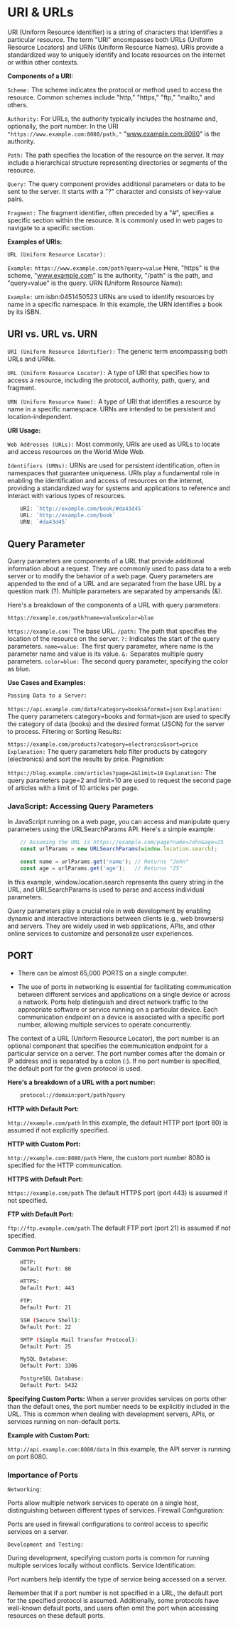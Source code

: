 # URI & URLs

URI (Uniform Resource Identifier) is a string of characters that identifies a particular resource. The term "URI" encompasses both URLs (Uniform Resource Locators) and URNs (Uniform Resource Names). URIs provide a standardized way to uniquely identify and locate resources on the internet or within other contexts.

**Components of a URI:**

`Scheme:`
The scheme indicates the protocol or method used to access the resource. Common schemes include "http," "https," "ftp," "mailto," and others.

`Authority:`
For URLs, the authority typically includes the hostname and, optionally, the port number. In the URI `"https://www.example.com:8080/path,"` "www.example.com:8080" is the authority.

`Path:`
The path specifies the location of the resource on the server. It may include a hierarchical structure representing directories or segments of the resource.

`Query:`
The query component provides additional parameters or data to be sent to the server. It starts with a "?" character and consists of key-value pairs.

`Fragment:`
The fragment identifier, often preceded by a "#", specifies a specific section within the resource. It is commonly used in web pages to navigate to a specific section.

**Examples of URIs:**

`URL (Uniform Resource Locator):`

`Example:` `https://www.example.com/path?query=value`
Here, "https" is the scheme, "www.example.com" is the authority, "/path" is the path, and "query=value" is the query.
URN (Uniform Resource Name):

`Example:` urn:isbn:0451450523
URNs are used to identify resources by name in a specific namespace. In this example, the URN identifies a book by its ISBN.

## URI vs. URL vs. URN

`URI (Uniform Resource Identifier):`
The generic term encompassing both URLs and URNs.

`URL (Uniform Resource Locator):`
A type of URI that specifies how to access a resource, including the protocol, authority, path, query, and fragment.

`URN (Uniform Resource Name):`
A type of URI that identifies a resource by name in a specific namespace. URNs are intended to be persistent and location-independent.

**URI Usage:**

`Web Addresses (URLs):`
Most commonly, URIs are used as URLs to locate and access resources on the World Wide Web.

`Identifiers (URNs):`
URNs are used for persistent identification, often in namespaces that guarantee uniqueness.
URIs play a fundamental role in enabling the identification and access of resources on the internet, providing a standardized way for systems and applications to reference and interact with various types of resources.

```js
    URI: `http://example.com/book/#da43d45`
    URL: `http://example.com/book`
    URN: `#da43d45`
```

## Query Parameter

Query parameters are components of a URL that provide additional information about a request. They are commonly used to pass data to a web server or to modify the behavior of a web page. Query parameters are appended to the end of a URL and are separated from the base URL by a question mark (?). Multiple parameters are separated by ampersands (&).

Here's a breakdown of the components of a URL with query parameters:

`https://example.com/path?name=value&color=blue`

`https://example.com:` The base URL.
`/path:` The path that specifies the location of the resource on the server.
`?:` Indicates the start of the query parameters.
`name=value:` The first query parameter, where name is the parameter name and value is its value.
`&:` Separates multiple query parameters.
`color=blue:` The second query parameter, specifying the color as blue.

**Use Cases and Examples:**

`Passing Data to a Server:`

`https://api.example.com/data?category=books&format=json`
`Explanation:`
The query parameters category=books and format=json are used to specify the category of data (books) and the desired format (JSON) for the server to process.
Filtering or Sorting Results:

`https://example.com/products?category=electronics&sort=price`
`Explanation:`
The query parameters help filter products by category (electronics) and sort the results by price.
Pagination:

`https://blog.example.com/articles?page=2&limit=10`
`Explanation:`
The query parameters page=2 and limit=10 are used to request the second page of articles with a limit of 10 articles per page.

### JavaScript: Accessing Query Parameters

In JavaScript running on a web page, you can access and manipulate query parameters using the URLSearchParams API. Here's a simple example:

```javascript
    // Assuming the URL is https://example.com/page?name=John&age=25
    const urlParams = new URLSearchParams(window.location.search);

    const name = urlParams.get('name'); // Returns "John"
    const age = urlParams.get('age');   // Returns "25"
```

In this example, window.location.search represents the query string in the URL, and URLSearchParams is used to parse and access individual parameters.

Query parameters play a crucial role in web development by enabling dynamic and interactive interactions between clients (e.g., web browsers) and servers. They are widely used in web applications, APIs, and other online services to customize and personalize user experiences.

## PORT

* There can be almost 65,000 PORTS on a single computer.

* The use of ports in networking is essential for facilitating communication between different services and applications on a single device or across a network. Ports help distinguish and direct network traffic to the appropriate software or service running on a particular device. Each communication endpoint on a device is associated with a specific port number, allowing multiple services to operate concurrently.

The context of a URL (Uniform Resource Locator), the port number is an optional component that specifies the communication endpoint for a particular service on a server. The port number comes after the domain or IP address and is separated by a colon (:). If no port number is specified, the default port for the given protocol is used.

**Here's a breakdown of a URL with a port number:**

```bash
    protocol://domain:port/path?query
```

**HTTP with Default Port:**

`http://example.com/path`
In this example, the default HTTP port (port 80) is assumed if not explicitly specified.

**HTTP with Custom Port:**

`http://example.com:8080/path`
Here, the custom port number 8080 is specified for the HTTP communication.

**HTTPS with Default Port:**

`https://example.com/path`
The default HTTPS port (port 443) is assumed if not specified.

**FTP with Default Port:**

`ftp://ftp.example.com/path`
The default FTP port (port 21) is assumed if not specified.

**Common Port Numbers:**

```bash
    HTTP:
    Default Port: 80

    HTTPS:
    Default Port: 443

    FTP:
    Default Port: 21

    SSH (Secure Shell):
    Default Port: 22

    SMTP (Simple Mail Transfer Protocol):
    Default Port: 25

    MySQL Database:
    Default Port: 3306

    PostgreSQL Database:
    Default Port: 5432
```

**Specifying Custom Ports:**
When a server provides services on ports other than the default ones, the port number needs to be explicitly included in the URL. This is common when dealing with development servers, APIs, or services running on non-default ports.

**Example with Custom Port:**

`http://api.example.com:8080/data`
In this example, the API server is running on port 8080.

### Importance of Ports

`Networking:`

Ports allow multiple network services to operate on a single host, distinguishing between different types of services.
Firewall Configuration:

Ports are used in firewall configurations to control access to specific services on a server.

`Development and Testing:`

During development, specifying custom ports is common for running multiple services locally without conflicts.
Service Identification:

Port numbers help identify the type of service being accessed on a server.

Remember that if a port number is not specified in a URL, the default port for the specified protocol is assumed. Additionally, some protocols have well-known default ports, and users often omit the port when accessing resources on these default ports.
